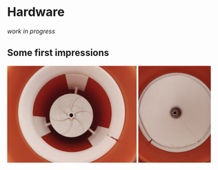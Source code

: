 # Hardware
*work in progress*

## Some first impressions
<img src="../media/image_disc_inner_tube_view.jpg" width="300">
<img src="../media/image_funnel_inner_tube_view.jpg" width="168">